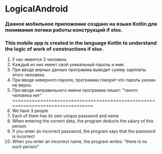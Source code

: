 # LogicalAndroid

### Данное мобильное приложение создано на языке Kotlin для понимания логики работы конструкций if else.<br>
### This mobile app is created in the language Kotlin to understand the logic of work of constructions if else.<br>
1. У нас имеется 3 человека<br>
2. Каждый из них имеет свой уникальный пароль и имя.<br>
3. При вводе верных данных программа выводит сумму зарплаты этого человека. <br>
4. При вводе неверного пароля, программа говорит что пароль указан не верно.<br>
5. При вводе неправильного имени программа пишет: "такого человека нет"
================================================================================
1. We have 3 people<br>
2. Each of them has its own unique password and name<br>
3. When entering the correct data, the program deducts the salary of this person<br>
4. If you enter an incorrect password, the program says that the password is incorrect<br>
5. When you enter an incorrect name, the program writes: "there is no such person"<br>

